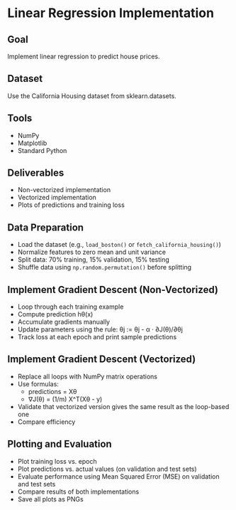 # Linear Regression Implementation

## Goal
Implement linear regression to predict house prices.

## Dataset
Use the California Housing dataset from sklearn.datasets.

## Tools
- NumPy
- Matplotlib
- Standard Python

## Deliverables
- Non-vectorized implementation
- Vectorized implementation
- Plots of predictions and training loss

## Data Preparation
- Load the dataset (e.g., `load_boston()` or `fetch_california_housing()`)
- Normalize features to zero mean and unit variance
- Split data: 70% training, 15% validation, 15% testing
- Shuffle data using `np.random.permutation()` before splitting

## Implement Gradient Descent (Non-Vectorized)
- Loop through each training example
- Compute prediction hθ(x)
- Accumulate gradients manually
- Update parameters using the rule: θj := θj - α · ∂J(θ)/∂θj
- Track loss at each epoch and print sample predictions

## Implement Gradient Descent (Vectorized)
- Replace all loops with NumPy matrix operations
- Use formulas:
  - predictions = Xθ
  - ∇J(θ) = (1/m) X^T(Xθ - y)
- Validate that vectorized version gives the same result as the loop-based one
- Compare efficiency

## Plotting and Evaluation
- Plot training loss vs. epoch
- Plot predictions vs. actual values (on validation and test sets)
- Evaluate performance using Mean Squared Error (MSE) on validation and test sets
- Compare results of both implementations
- Save all plots as PNGs